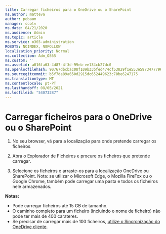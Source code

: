 ```yaml
---
title: Carregar ficheiros para o OneDrive ou o SharePoint
ms.author: matteva
author: pebaum
manager: scotv
ms.date: 04/21/2020
ms.audience: Admin
ms.topic: article
ms.service: o365-administration
ROBOTS: NOINDEX, NOFOLLOW
localization_priority: Normal
ms.collection: Adm_O365
ms.custom: ''
ms.assetid: a016fa63-4d87-4f3d-99eb-ee134cb27dc0
ms.openlocfilehash: 90767dbcbac08f109b33bfed474cf53829f1e553e5973477796b951acf5c8d28
ms.sourcegitcommit: b5f7da89a650d2915dc652449623c78be6247175
ms.translationtype: MT
ms.contentlocale: pt-PT
ms.lasthandoff: 08/05/2021
ms.locfileid: "54073287"
---
```

# <a name="upload-files-to-onedrive-or-sharepoint"></a>Carregar ficheiros para o OneDrive ou o SharePoint

1. No seu browser, vá para a localização para onde pretende carregar os ficheiros.
    
2. Abra o Explorador de Ficheiros e procure os ficheiros que pretende carregar.
    
3. Selecione os ficheiros e arraste-os para a localização OneDrive ou SharePoint. Nota: se utilizar o Microsoft Edge, o Mozilla FireFox ou o Google Chrome, também pode carregar uma pasta e todos os ficheiros nele armazenados.
    
**Notas:**
- Pode carregar ficheiros até 15 GB de tamanho. 
- O caminho completo para um ficheiro (incluindo o nome de ficheiro) não pode ter mais de 400 carateres. 
- Se precisar de carregar mais de 100 ficheiros, [utilize o Sincronização do OneDrive cliente](https://go.microsoft.com/fwlink/?linkid=866427). 
  

